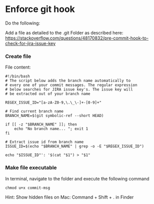 # Enforce git hook
Do the following:

Add a file as detailed to the .git Folder as described here: 
https://stackoverflow.com/questions/48170832/pre-commit-hook-to-check-for-jira-issue-key

### Create file

File content:
```
#!/bin/bash
# The script below adds the branch name automatically to
# every one of your commit messages. The regular expression
# below searches for JIRA issue key's. The issue key will
# be extracted out of your branch name

REGEX_ISSUE_ID="[a-zA-Z0-9,\.\_\-]+-[0-9]+"

# Find current branch name
BRANCH_NAME=$(git symbolic-ref --short HEAD)

if [[ -z "$BRANCH_NAME" ]]; then
    echo "No branch name... "; exit 1
fi

# Extract issue id from branch name
ISSUE_ID=$(echo "$BRANCH_NAME" | grep -o -E "$REGEX_ISSUE_ID")

echo "$ISSUE_ID"': '$(cat "$1") > "$1"
```

### Make file executable
In terminal, navigate to the folder and execute the following command
````
chmod u+x commit-msg
````


Hint: Show hidden files on Mac: Command + Shift + . in Finder

